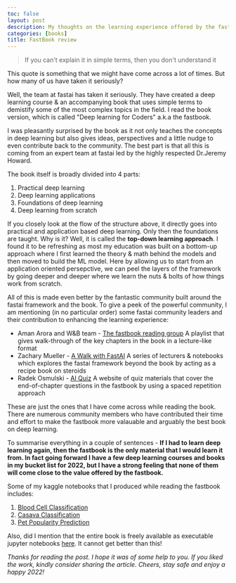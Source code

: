 ```yaml
---
toc: false
layout: post
description: My thoughts on the learning experience offered by the fastbook
categories: [books]
title: FastBook review
---
```




> If you can't explain it in simple terms, then you don't understand it


This quote is something that we might have come across a lot of times. But how many of us have taken it seriously? 

Well, the team at fastai has taken it seriously. They have created a deep learning course & an accompanying book that uses simple terms to demistify some of the most complex topics in the field. I read the book version, which is called "Deep learning for Coders" a.k.a the fastbook.

I was pleasantly surprised by the book as it not only teaches the concepts in deep learning but also gives ideas, perspectives and a little nudge to even contribute back to the community. The best part is that all this is coming from an expert team at fastai led by the highly respected Dr.Jeremy Howard.


The book itself is broadly divided into 4 parts:
1. Practical deep learning
2. Deep learning applications
3. Foundations of deep learning
4. Deep learning from scratch

If you closely look at the flow of the structure above, it directly goes into practical and application based deep learning. Only then the foundations are taught. Why is it? Well, it is called the **top-down learning approach**. I found it to be refreshing as most my education was built on a bottom-up approach where I first learned the theory & math behind the models and then moved to build the ML model. Here by allowing us to start from an application oriented persepctive, we can peel the layers of the framework by going deeper and deeper where we learn the nuts & bolts of how things work from scratch.


All of this is made even better by the fantastic community built around the fastai framework and the book. To give a peek of the powerful community, I am mentioning (in no particular order) some fastai community leaders and their contribution to enhancing the learning experience:

* Aman Arora and W&B team - [The fastbook reading group](https://youtube.com/playlist?list=PLD80i8An1OEHdlrBwa7mKFaHX9tH86b93) A playlist that gives walk-through of the key chapters in the book in a lecture-like format
* Zachary Mueller - [A Walk with FastAI](https://walkwithfastai.com) A series of lecturers & notebooks which explores the fastai framework beyond the book by acting as a recipe book on steroids
* Radek Osmulski - [AI Quiz](https://aiquizzes.com) A website of quiz materials that cover the end-of-chapter questions in the fastbook by using a spaced repetition approach

These are just the ones that I have come across while reading the book. There are numerous community members who have contributed their time and effort to make the fastbook more valauable and arguably the best book on deep learning.

To summarise everything in a couple of sentences - **If I had to learn deep learning again, then the fastbook is the only material that I would learn it from. In fact going forward I have a few deep learning courses and books in my bucket list for 2022, but I have a strong feeling that none of them will come close to the value offered by the fastbook.**

Some of my kaggle notebooks that I produced while reading the fastbook includes:
1. [Blood Cell Classification](https://www.kaggle.com/anirudhg15/bloodcell-mixedprecision-train-lrfinder-w-fastai)
2. [Casava Classification](https://www.kaggle.com/anirudhg15/cassava-classification-w-fastai)
3. [Pet Popularity Prediction](https://www.kaggle.com/anirudhg15/pawpular-competition-w-fastai-lb-18-0)

Also, did I mention that the entire book is freely available as executable jupyter notebooks [here](https://github.com/fastai/fastbook). It cannot get better than this!

*Thanks for reading the post. I hope it was of some help to you. If you liked the work, kindly consider sharing the article. Cheers, stay safe and enjoy a happy 2022!*
